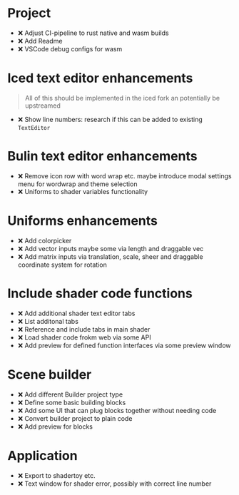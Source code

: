 # Project
- ❌ Adjust CI-pipeline to rust native and wasm builds
- ❌ Add Readme 
- ❌ VSCode debug configs for wasm

# Iced text editor enhancements
>All of this should be implemented in the iced fork an potentially be upstreamed
- ❌ Show line numbers: research if this can be added to existing `TextEditor`

# Bulin text editor enhancements
- ❌ Remove icon row with word wrap etc. maybe introduce modal settings menu for wordwrap and theme selection
- ❌ Uniforms to shader variables functionality

# Uniforms enhancements
- ❌ Add colorpicker
- ❌ Add vector inputs maybe some via length and draggable vec
- ❌ Add matrix inputs via translation, scale, sheer and draggable coordinate system for rotation

# Include shader code functions
- ❌ Add additional shader text editor tabs
- ❌ List additonal tabs
- ❌ Reference and include tabs in main shader
- ❌ Load shader code frokm web via some API
- ❌ Add preview for defined function interfaces via some preview window

# Scene builder
- ❌ Add different Builder project type
- ❌ Define some basic building blocks
- ❌ Add some UI that can plug blocks together without needing code
- ❌ Convert builder project to plain code
- ❌ Add preview for blocks

# Application
- ❌ Export to shadertoy etc.
- ❌ Text window for shader error, possibly with correct line number
